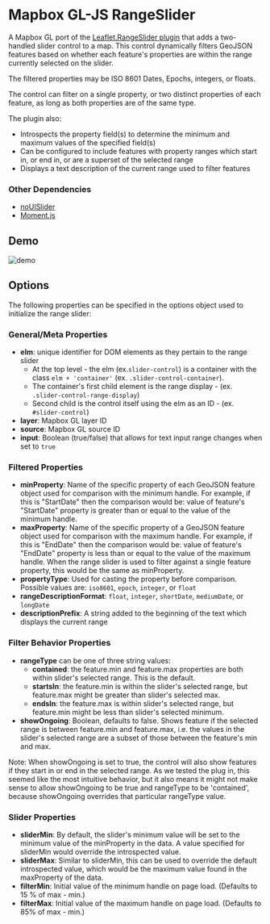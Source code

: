 # Mapbox GL-JS RangeSlider

A Mapbox GL port of the [Leaflet.RangeSlider plugin](https://github.com/flypdx/LeafletRangeSlider) that adds a two-handled slider control to a map. This control dynamically filters GeoJSON features based on whether each feature's properties are within the range currently selected on the slider.

The filtered properties may be ISO 8601 Dates, Epochs, integers, or floats.

The control can filter on a single property, or two distinct properties of each feature, as long as both properties are of the same type.

The plugin also:

* Introspects the property field(s) to determine the minimum and maximum values of the specified field(s)
* Can be configured to include features with property ranges which start in, or end in, or are a superset of the selected range
* Displays a text description of the current range used to filter features


### Other Dependencies
* [noUISlider](https://refreshless.com/nouislider/)
* [Moment.js](http://momentjs.com/)

## Demo
![demo](http://g.recordit.co/t3kgYnBwXs.gif)

## Options

The following properties can be specified in the options object used to initialize the range slider:

### General/Meta Properties
* **elm**: unique identifier for DOM elements as they pertain to the range slider
    * At the top level - the elm (ex.`slider-control`) is a container with the class `elm + 'container'` (ex. `.slider-control-container`).
    * The container's first child element is the range display - (ex. `.slider-control-range-display`)
    * Second child is the control itself using the elm as an ID - (ex. `#slider-control`)
* **layer**: Mapbox GL layer ID
* **source**: Mapbox GL source ID
* **input**: Boolean (true/false) that allows for text input range changes when set to `true`


### Filtered Properties

* **minProperty**: Name of the specific property of each GeoJSON feature object used for comparison with the minimum handle. For example, if this is "StartDate" then the comparison would be: value of feature's "StartDate" property is greater than or equal to the value of the minimum handle.
* **maxProperty**: Name of the specific property of a GeoJSON feature object used for comparison with the maximum handle. For example, if this is "EndDate" then the comparison would be: value of feature's "EndDate" property is less than or equal to the value of the maximum handle. When the range slider is used to filter against a single feature property, this would be the same as minProperty.
* **propertyType**: Used for casting the property before comparison. Possible values are: `iso8601`, `epoch`, `integer`, or `float`
* **rangeDescriptionFormat**: `float`, `integer`, `shortDate`, `mediumDate`, or `longDate`
* **descriptionPrefix**: A string added to the beginning of the text which displays the current range

### Filter Behavior Properties

* **rangeType** can be one of three string values:
   * **contained**: the feature.min and feature.max properties are both within slider's selected range. This is the default.
   * **startsIn**: the feature.min is within the slider's selected range, but feature.max might be greater than slider's selected max.
   * **endsIn**: the feature.max is within slider's selected range, but feature.min might be less than slider's selected minimum.
* **showOngoing**: Boolean, defaults to false. Shows feature if the selected range is between feature.min and feature.max, i.e. the values in the slider's selected range are a subset of those between the feature's min and max.

Note: When showOngoing is set to true, the control will also show features if they start in or end in the selected range. As we tested the plug in, this seemed like the most intuitive behavior, but it also means it might not make sense to allow showOngoing to be true and rangeType to be 'contained', because showOngoing overrides that particular rangeType value.

### Slider Properties

* **sliderMin**: By default, the slider's minimum value will be set to the minimum value of the minProperty in the data. A value specified for sliderMin would override the introspected value.
* **sliderMax**: Similar to sliderMin, this can be used to override the default introspected value, which would be the maximum value found in the maxProperty of the data.
* **filterMin**: Initial value of the minimum handle on page load. (Defaults to 15 % of max - min.)
* **filterMax**: Initial value of the maximum handle on page load. (Defaults to 85% of max - min.)

